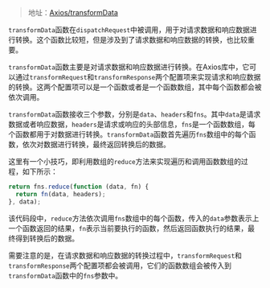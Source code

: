 > 地址：[Axios/transformData](https://github.com/axios/axios/blob/main/lib/core/transformData.js)



`transformData`函数在`dispatchRequest`中被调用，用于对请求数据和响应数据进行转换。这个函数比较短，但是涉及到了请求数据和响应数据的转换，也比较重要。

`transformData`函数主要是对请求数据和响应数据进行转换。在Axios库中，它可以通过`transformRequest`和`transformResponse`两个配置项来实现请求和响应数据的转换。这两个配置项可以是一个函数或者是一个函数数组，其中每个函数都会被依次调用。

`transformData`函数接收三个参数，分别是`data`、`headers`和`fns`。其中`data`是请求数据或者响应数据，`headers`是请求或响应的头部信息，`fns`是一个函数数组，每个函数都用于对数据进行转换。`transformData`函数首先遍历`fns`数组中的每个函数，依次对数据进行转换，最终返回转换后的数据。

这里有一个小技巧，即利用数组的`reduce`方法来实现遍历和调用函数数组的过程，如下所示：

```js
return fns.reduce(function (data, fn) {
  return fn(data, headers);
}, data);
```

该代码段中，`reduce`方法依次调用`fns`数组中的每个函数，传入的`data`参数表示上一个函数返回的结果，`fn`表示当前要执行的函数，然后返回函数执行的结果，最终得到转换后的数据。

需要注意的是，在请求数据和响应数据的转换过程中，`transformRequest`和`transformResponse`两个配置项都会被调用，它们的函数数组会被传入到`transformData`函数中的`fns`参数中。
